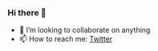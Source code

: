 ### Hi there 👋

- 👯 I’m looking to collaborate on anything
- 📫 How to reach me: [Twitter](https://twitter.com/BelowTheBenthic)

